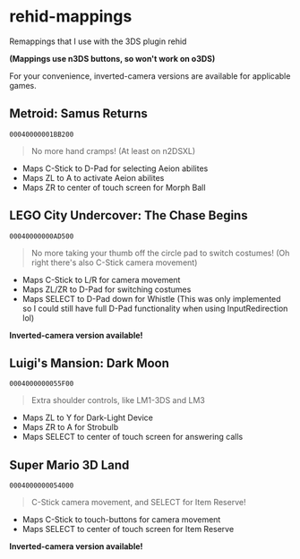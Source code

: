# rehid-mappings
Remappings that I use with the 3DS plugin rehid

**(Mappings use n3DS buttons, so won't work on o3DS)**

For your convenience, inverted-camera versions are available for applicable games.

## Metroid: Samus Returns
`00040000001BB200`
> No more hand cramps! (At least on n2DSXL)

* Maps C-Stick to D-Pad for selecting Aeion abilites
* Maps ZL to A to activate Aeion abilites
* Maps ZR to center of touch screen for Morph Ball

## LEGO City Undercover: The Chase Begins
`00040000000AD500`
> No more taking your thumb off the circle pad to switch costumes!
> (Oh right there's also C-Stick camera movement)

* Maps C-Stick to L/R for camera movement
* Maps ZL/ZR to D-Pad for switching costumes
* Maps SELECT to D-Pad down for Whistle (This was only implemented so I could still have full D-Pad functionality when using InputRedirection lol)

**Inverted-camera version available!**

## Luigi's Mansion: Dark Moon
`0004000000055F00`
> Extra shoulder controls, like LM1-3DS and LM3

* Maps ZL to Y for Dark-Light Device
* Maps ZR to A for Strobulb
* Maps SELECT to center of touch screen for answering calls

## Super Mario 3D Land
`0004000000054000`
> C-Stick camera movement, and SELECT for Item Reserve!

* Maps C-Stick to touch-buttons for camera movement
* Maps SELECT to center of touch screen for Item Reserve

**Inverted-camera version available!**